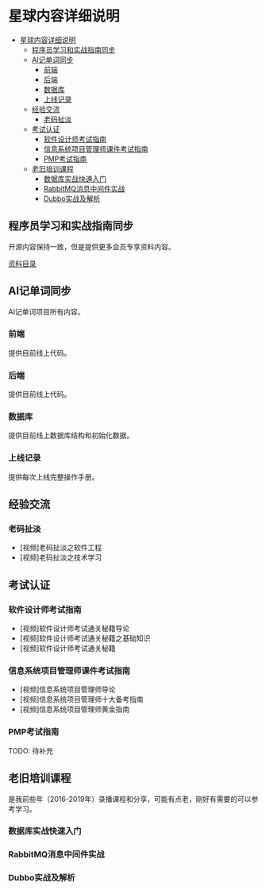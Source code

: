 # 星球内容详细说明

- [星球内容详细说明](#星球内容详细说明)
  - [程序员学习和实战指南同步](#程序员学习和实战指南同步)
  - [AI记单词同步](#ai记单词同步)
    - [前端](#前端)
    - [后端](#后端)
    - [数据库](#数据库)
    - [上线记录](#上线记录)
  - [经验交流](#经验交流)
    - [老码扯淡](#老码扯淡)
  - [考试认证](#考试认证)
    - [软件设计师考试指南](#软件设计师考试指南)
    - [信息系统项目管理师课件考试指南](#信息系统项目管理师课件考试指南)
    - [PMP考试指南](#pmp考试指南)
  - [老旧培训课程](#老旧培训课程)
    - [数据库实战快速入门](#数据库实战快速入门)
    - [RabbitMQ消息中间件实战](#rabbitmq消息中间件实战)
    - [Dubbo实战及解析](#dubbo实战及解析)

## 程序员学习和实战指南同步

开源内容保持一致，但是提供更多会员专享资料内容。

[资料目录](it/resource.md)

## AI记单词同步

AI记单词项目所有内容。

### 前端

提供目前线上代码。

### 后端

提供目前线上代码。

### 数据库

提供目前线上数据库结构和初始化数据。

### 上线记录

提供每次上线完整操作手册。

## 经验交流

### 老码扯淡

- [视频]老码扯淡之软件工程
- [视频]老码扯淡之技术学习

## 考试认证

### 软件设计师考试指南

- [视频]软件设计师考试通关秘籍导论
- [视频]软件设计师考试通关秘籍之基础知识
- [视频]软件设计师考试通关秘籍

### 信息系统项目管理师课件考试指南

- [视频]信息系统项目管理师导论
- [视频]信息系统项目管理师十大备考指南
- [视频]信息系统项目管理师黄金指南

### PMP考试指南

TODO: 待补充

## 老旧培训课程

是我前些年（2016-2019年）录播课程和分享，可能有点老，刚好有需要的可以参考学习。

### 数据库实战快速入门

### RabbitMQ消息中间件实战

### Dubbo实战及解析
